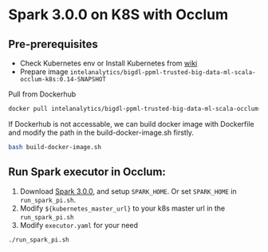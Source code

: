 # Spark 3.0.0 on K8S with Occlum

## Pre-prerequisites

* Check Kubernetes env or Install Kubernetes from [wiki](https://kubernetes.io/zh/docs/setup/production-environment)
* Prepare image `intelanalytics/bigdl-ppml-trusted-big-data-ml-scala-occlum-k8s:0.14-SNAPSHOT`

Pull from Dockerhub

```bash
docker pull intelanalytics/bigdl-ppml-trusted-big-data-ml-scala-occlum-k8s:0.14-SNAPSHOT
```

If Dockerhub is not accessable, we can build docker image with Dockerfile and modify the path in the build-docker-image.sh firstly.

``` bash
bash build-docker-image.sh
```

## Run Spark executor in Occlum:

1. Download [Spark 3.0.0](https://archive.apache.org/dist/spark/spark-3.0.0/spark-3.0.0-bin-hadoop2.7.tgz), and setup `SPARK_HOME`. Or set `SPARK_HOME` in `run_spark_pi.sh`.
2. Modify `${kubernetes_master_url}` to your k8s master url in the `run_spark_pi.sh `
3. Modify `executor.yaml` for your need

```bash
./run_spark_pi.sh
```
